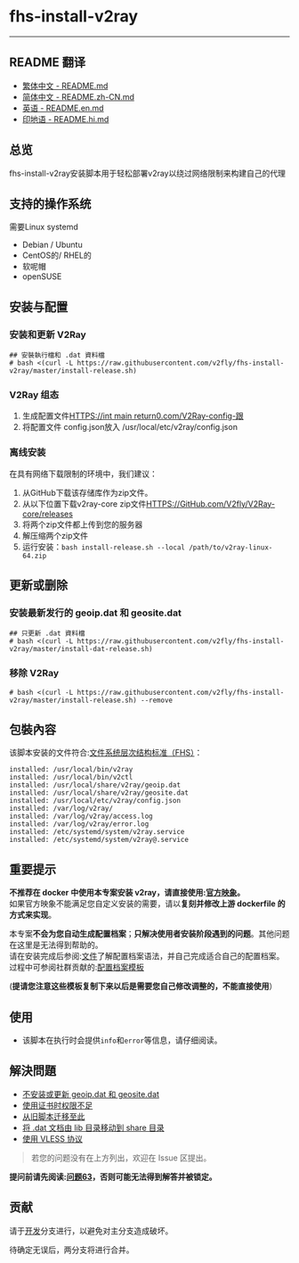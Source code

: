 # fhs-install-v2ray

* * *

## README 翻译

-   [繁体中文 - README.md](README.md)
-   [简体中文 - README.zh-CN.md](README.zh-CN.md)
-   [英语 - README.en.md](README.en.md)
-   [印地语 - README.hi.md](README.hi.md)

## 总览

fhs-install-v2ray安装脚本用于轻松部署v2ray以绕过网络限制来构建自己的代理

## 支持的操作系统

需要Linux systemd

-   Debian / Ubuntu
-   CentOS的/ RHEL的
-   软呢帽
-   openSUSE

## 安装与配置

### 安装和更新 V2Ray

    ## 安裝執行檔和 .dat 資料檔
    # bash <(curl -L https://raw.githubusercontent.com/v2fly/fhs-install-v2ray/master/install-release.sh)

### V2Ray 组态

1.  生成配置文件[HTTPS://int main return0.com/V2Ray-config-跟](https://intmainreturn0.com/v2ray-config-gen/)
2.  将配置文件 config.json放入 /usr/local/etc/v2ray/config.json

### 离线安装

在具有网络下载限制的环境中，我们建议：

1.  从GitHub下载该存储库作为zip文件。
2.  从以下位置下载v2ray-core zip文件[HTTPS://GitHub.com/V2fly/V2Ray-core/releases](https://github.com/v2fly/v2ray-core/releases)
3.  将两个zip文件都上传到您的服务器
4.  解压缩两个zip文件
5.  运行安装：`bash install-release.sh --local /path/to/v2ray-linux-64.zip`

## 更新或删除

### 安装最新发行的 geoip.dat 和 geosite.dat

    ## 只更新 .dat 資料檔
    # bash <(curl -L https://raw.githubusercontent.com/v2fly/fhs-install-v2ray/master/install-dat-release.sh)

### 移除 V2Ray

    # bash <(curl -L https://raw.githubusercontent.com/v2fly/fhs-install-v2ray/master/install-release.sh) --remove

## 包裝內容

该脚本安装的文件符合:[文件系统层次结构标准（FHS）](https://en.wikipedia.org/wiki/Filesystem_Hierarchy_Standard)：

    installed: /usr/local/bin/v2ray
    installed: /usr/local/bin/v2ctl
    installed: /usr/local/share/v2ray/geoip.dat
    installed: /usr/local/share/v2ray/geosite.dat
    installed: /usr/local/etc/v2ray/config.json
    installed: /var/log/v2ray/
    installed: /var/log/v2ray/access.log
    installed: /var/log/v2ray/error.log
    installed: /etc/systemd/system/v2ray.service
    installed: /etc/systemd/system/v2ray@.service

## 重要提示

**不推荐在 docker 中使用本专案安装 v2ray，请直接使用:[官方映象](https://github.com/v2fly/docker)。**  
如果官方映象不能满足您自定义安装的需要，请以**复刻并修改上游 dockerfile 的方式来实现**。

本专案**不会为您自动生成配置档案**；**只解决使用者安装阶段遇到的问题**。其他问题在这里是无法得到帮助的。  
请在安装完成后参阅:[文件](https://www.v2fly.org/)了解配置档案语法，并自己完成适合自己的配置档案。过程中可参阅社群贡献的:[配置档案模板](https://github.com/v2fly/v2ray-examples)

(**提请您注意这些模板复制下来以后是需要您自己修改调整的，不能直接使用**）

## 使用

-   该脚本在执行时会提供`info`和`error`等信息，请仔细阅读。

## 解決問題

-   [不安装或更新 geoip.dat 和 geosite.dat](https://github.com/v2fly/fhs-install-v2ray/wiki/Do-not-install-or-update-geoip.dat-and-geosite.dat)
-   [使用证书时权限不足](https://github.com/v2fly/fhs-install-v2ray/wiki/Insufficient-permissions-when-using-certificates)
-   [从旧脚本迁移至此](https://github.com/v2fly/fhs-install-v2ray/wiki/Migrate-from-the-old-script-to-this)
-   [将 .dat 文档由 lib 目录移动到 share 目录](https://github.com/v2fly/fhs-install-v2ray/wiki/Move-.dat-files-from-lib-directory-to-share-directory)
-   [使用 VLESS 协议](https://github.com/v2fly/fhs-install-v2ray/wiki/To-use-the-VLESS-protocol)

> 若您的问题没有在上方列出，欢迎在 Issue 区提出。

**提问前请先阅读:[问题63](https://github.com/v2fly/fhs-install-v2ray/issues/63)，否则可能无法得到解答并被锁定。**

## 贡献

请于[开发](https://github.com/v2fly/fhs-install-v2ray/tree/develop)分支进行，以避免对主分支造成破坏。

待确定无误后，两分支将进行合并。
